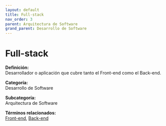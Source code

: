 ```yaml
---
layout: default
title: Full-stack
nav_order: 3
parent: Arquitectura de Software
grand_parent: Desarrollo de Software
---
```


# Full-stack

**Definición:**  
Desarrollador o aplicación que cubre tanto el Front-end como el Back-end.

**Categoría:**  
Desarrollo de Software  

**Subcategoría:**  
Arquitectura de Software

**Términos relacionados:**  
[Front-end](https://maleniski.github.io/diccionario-angl-tec-mx/docs/desarrollo-de-software/arquitectura-de-software/front-end.html), [Back-end](https://maleniski.github.io/diccionario-angl-tec-mx/docs/desarrollo-de-software/arquitectura-de-software/back-end.html)
